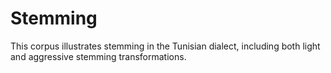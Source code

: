 # Stemming
This corpus illustrates stemming in the Tunisian dialect, including both light and aggressive stemming transformations.
